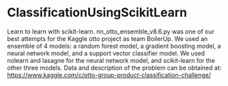 # ClassificationUsingScikitLearn
Learn to learn with scikit-learn. 
nn_otto_ensemble_v8.6.py was one of our best attempts for the Kaggle otto project as team BoilerUp. We used an ensemble of 4 models: a random forest model, a gradient boosting model, a neural network model, and a support vector classifier model. We used nolearn and lasagne for the neural network model, and scikit-learn for the other three models. Data and description of the problem can be obtained at: 
https://www.kaggle.com/c/otto-group-product-classification-challenge/


